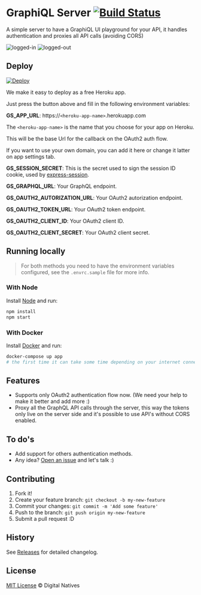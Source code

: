 # GraphiQL Server [![Build Status](https://travis-ci.org/digitalnatives/graphiql-server.svg?branch=master)](https://travis-ci.org/digitalnatives/graphiql-server)

A simple server to have a GraphiQL UI playground for your API, it handles authentication and proxies all API calls (avoiding CORS)

![logged-in](https://cloud.githubusercontent.com/assets/4459232/22155207/f1a34124-df2e-11e6-95c7-dc99fade1b4d.png)
![logged-out](https://cloud.githubusercontent.com/assets/4459232/22155208/f1a36226-df2e-11e6-8267-514fba6a1866.png)


## Deploy

[![Deploy](https://www.herokucdn.com/deploy/button.svg)](https://heroku.com/deploy)

We make it easy to deploy as a free Heroku app.

Just press the button above and fill in the following environment variables:

__GS_APP_URL__: https://`<heroku-app-name>`.herokuapp.com

The `<heroku-app-name>` is the name that you choose for your app on Heroku.

This will be the base Url for the callback on the OAuth2 auth flow.

If you want to use your own domain, you can add it here or change it latter on app settings tab.

__GS_SESSION_SECRET__: This is the secret used to sign the session ID cookie, used by [express-session](https://github.com/expressjs/session/#secret).

__GS_GRAPHQL_URL__: Your GraphQL endpoint.

__GS_OAUTH2_AUTORIZATION_URL__: Your OAuth2 autorization endpoint.

__GS_OAUTH2_TOKEN_URL__: Your OAuth2 token endpoint.

__GS_OAUTH2_CLIENT_ID__: Your OAuth2 client ID.

__GS_OAUTH2_CLIENT_SECRET__: Your OAuth2 client secret.


## Running locally

> For both methods you need to have the environment variables configured, see the `.envrc.sample` file for more info.

### With Node

Install [Node](https://nodejs.org) and run:

```bash
npm install
npm start
```

### With Docker

Install [Docker](https://www.docker.com/) and run:

```bash
docker-compose up app
# the first time it can take some time depending on your internet connection
```


## Features

- Supports only OAuth2 authentication flow now. (We need your help to make it better and add more :)
- Proxy all the GraphQL API calls through the server, this way the tokens only live on the server side and it's possible to use API's without CORS enabled.


## To do's

- Add support for others authentication methods.
- Any idea? [Open an issue](https://github.com/digitalnatives/graphiql-server/issues/new) and let's talk :)


## Contributing

1. Fork it!
2. Create your feature branch: `git checkout -b my-new-feature`
3. Commit your changes: `git commit -m 'Add some feature'`
4. Push to the branch: `git push origin my-new-feature`
5. Submit a pull request :D


## History

See [Releases](https://github.com/digitalnatives/graphiql-server/releases) for detailed changelog.


## License

[MIT License](http://digitalnatives.mit-license.org/) © Digital Natives

